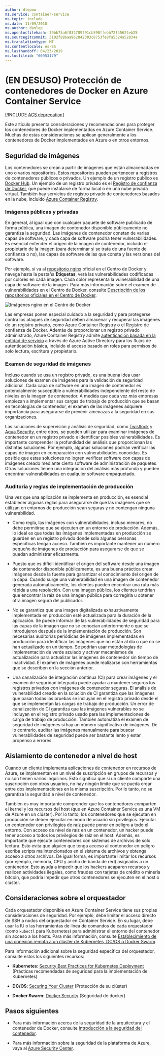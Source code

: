 ```yaml
---
author: dlepow
ms.service: container-service
ms.topic: include
ms.date: 11/09/2018
ms.author: danlep
ms.openlocfilehash: 39bb75a6f834789f91cb590ffebb72f45624eb25
ms.sourcegitcommit: 3102f886aa962842303c8753fe8fa5324a52834a
ms.translationtype: MT
ms.contentlocale: es-ES
ms.lasthandoff: 04/23/2019
ms.locfileid: "60953179"
---
```

# <a name="deprecated-securing-docker-containers-in-azure-container-service"></a>(EN DESUSO) Protección de contenedores de Docker en Azure Container Service

[!INCLUDE [ACS deprecation](container-service-deprecation.md)]

Este artículo presenta consideraciones y recomendaciones para proteger los contenedores de Docker implementados en Azure Container Service. Muchas de estas consideraciones se aplican generalmente a los contenedores de Docker implementados en Azure o en otros entornos. 

## <a name="image-security"></a>Seguridad de imágenes

Los contenedores se crean a partir de imágenes que están almacenadas en uno o varios repositorios. Estos repositorios pueden pertenecer a registros de contenedores públicos o privados. Un ejemplo de un registro público es [Docker Hub](https://hub.docker.com/). Un ejemplo de un registro privado es el [Registro de confianza de Docker](https://docs.docker.com/datacenter/dtr/2.0/), que puede instalarse de forma local o en una nube privada virtual. También hay servicios de registro privado de contenedores basados en la nube, incluido [Azure Container Registry](../articles/container-registry/container-registry-intro.md).

### <a name="public-and-private-images"></a>Imágenes públicas y privadas
En general, al igual que con cualquier paquete de software publicado de forma pública, una imagen de contenedor disponible públicamente no garantiza la seguridad. Las imágenes de contenedor constan de varias capas de software, y cada capa de software podría tener vulnerabilidades. Es esencial entender el origen de la imagen de contenedor, incluido el propietario de la imagen (para determinar si se trata de una fuente de confianza o no), las capas de software de las que consta y las versiones del software. 

Por ejemplo, si va al [repositorio nginx](https://hub.docker.com/_/nginx/) oficial en el Centro de Docker y navega hasta la pestaña **Etiquetas**, verá las vulnerabilidades codificadas por colores en cada imagen. Cada color representa la vulnerabilidad de una capa de software de la imagen. Para más información sobre el examen de vulnerabilidades en el Centro de Docker, consulte [Descripción de los repositorios oficiales en el Centro de Docker](https://blog.docker.com/2015/06/understanding-official-repos-docker-hub/).

![Imágenes nginx en el Centro de Docker](./media/container-service-security/docker-hub-nginx.png)

Las empresas ponen especial cuidado a la seguridad y para protegerse contra los ataques de seguridad deben almacenar y recuperar las imágenes de un registro privado, como Azure Container Registry o el Registro de confianza de Docker. Además de proporcionar un registro privado administrado, Azure Container Registry admite [autenticación basada en la entidad de servicio](../articles/container-registry/container-registry-authentication.md) a través de Azure Active Directory para los flujos de autenticación básica, incluido el acceso basado en roles para permisos de solo lectura, escritura y propietario.

### <a name="image-security-scanning"></a>Examen de seguridad de imágenes

Incluso cuando se usa un registro privado, es una buena idea usar soluciones de examen de imágenes para la validación de seguridad adicional. Cada capa de software en una imagen de contenedor es potencialmente susceptible a vulnerabilidades independiente del resto de niveles en la imagen de contenedor. A medida que cada vez más empresas empiezan a implementar sus cargas de trabajo de producción que se basan en tecnologías de contenedor, el examen de las imágenes adquiere importancia para asegurarse de prevenir amenazas a la seguridad en sus organizaciones. 

Las soluciones de supervisión y análisis de seguridad, como [Twistlock](https://www.twistlock.com/2016/11/07/twistlock-supports-azure-container-registry) y [Aqua Security](http://blog.aquasec.com/image-vulnerability-scanning-in-azure-container-registry), entre otros, se pueden utilizar para examinar imágenes de contenedor en un registro privado e identificar posibles vulnerabilidades. Es importante comprender la profundidad del análisis que proporcionan las distintas soluciones. Por ejemplo, algunas soluciones podrían verificar las capas de imagen en comparación con vulnerabilidades conocidas. Es posible que estas soluciones no logren verificar software con capas de imágenes creado mediante cierto software de administración de paquetes. Otras soluciones tienen una integración del análisis más profunda y pueden encontrar vulnerabilidades en cualquier software empaquetado.

### <a name="production-deployment-rules-and-audit"></a>Auditoría y reglas de implementación de producción
Una vez que una aplicación se implementa en producción, es esencial establecer algunas reglas para asegurarse de que las imágenes que se utilizan en entornos de producción sean seguras y no contengan ninguna vulnerabilidad.

* Como regla, las imágenes con vulnerabilidades, incluso menores, no debe permitirse que se ejecuten en un entorno de producción. Además, lo ideal es que todas las imágenes implementadas en producción se guarden en un registro privado donde solo algunas personas específicas tengan acceso. También es importante mantener un número pequeño de imágenes de producción para asegurarse de que se puedan administrar eficazmente.

* Puesto que es difícil identificar el origen del software desde una imagen de contenedor disponible públicamente, es una buena práctica crear imágenes desde la fuente para garantizar el conocimiento del origen de la capa. Cuando surge una vulnerabilidad en una imagen de contenedor generada automáticamente, los clientes pueden encontrar una ruta más rápida a una resolución. Con una imagen pública, los clientes tendrían que encontrar la raíz de una imagen pública para corregirla u obtener otra imagen segura del publicador.

* No se garantiza que una imagen digitalizada exhaustivamente implementada en producción esté actualizada para la duración de la aplicación. Se puede informar de las vulnerabilidades de seguridad para las capas de la imagen que no se conocían anteriormente o que se introdujeron después de la implementación de producción. Son necesarias auditorías periódicas de imágenes implementadas en producción para identificar las imágenes que no están al día o que no se han actualizado en un tiempo. Se podrían usar metodologías de implementación de verde azulado y activar mecanismos de actualización para actualizar las imágenes de contenedor sin tiempo de inactividad. El examen de imágenes puede realizarse con herramientas que se describen en la sección anterior. 

* Una canalización de integración continua (CI) para crear imágenes y el examen de seguridad integrada puede ayudar a mantener seguros los registros privados con imágenes de contenedor seguras. El análisis de vulnerabilidad creado en la solución de CI garantiza que las imágenes que pasan todas las pruebas se incluyan en el registro privado desde el que se implementan las cargas de trabajo de producción. Un error de canalización de CI garantiza que las imágenes vulnerables no se incluyan en el registro privado usado para las implementaciones de carga de trabajo de producción. También automatiza el examen de seguridad de imágenes si hay un número significativo de imágenes. De lo contrario, auditar las imágenes manualmente para buscar vulnerabilidades de seguridad puede ser bastante lento y estar propenso a errores.

## <a name="host-level-container-isolation"></a>Aislamiento de contenedor a nivel de host
Cuando un cliente implementa aplicaciones de contenedor en recursos de Azure, se implementan en un nivel de suscripción en grupos de recursos y no son tienen varios inquilinos. Esto significa que si un cliente comparte una suscripción con otros usuarios, no hay ningún límite que se pueda crear entre dos implementaciones en la misma suscripción. Por lo tanto, no se garantiza la seguridad a nivel de contenedor. 

También es muy importante comprender que los contenedores comparten el kernel y los recursos del host (que en Azure Container Service es una VM de Azure en un clúster). Por lo tanto, los contenedores que se ejecutan en producción se deben ejecutar en modo de usuario sin privilegios. Ejecutar un contenedor con privilegios de raíz puede poner en peligro a todo el entorno. Con acceso de nivel de raíz en un contenedor, un hacker puede tener acceso a todos los privilegios de raíz en el host. Además, es importante que ejecute contenedores con sistemas de archivos de solo lectura. Esto evita que alguien que tenga acceso al contenedor en peligro escriba scripts malintencionados en el sistema de archivos y obtenga acceso a otros archivos. De igual forma, es importante limitar los recursos (por ejemplo, memoria, CPU y ancho de banda de red) asignados a un contenedor. Esto ayuda a impedir que los hackers acaparen recursos y realicen actividades ilegales, como fraudes con tarjetas de crédito o minería bitcoin, que podría impedir que otros contenedores se ejecuten en el host o clúster.

## <a name="orchestrator-considerations"></a>Consideraciones sobre el orquestador

Cada orquestador disponible en Azure Container Service tiene sus propias consideraciones de seguridad. Por ejemplo, debe limitar el acceso directo de SSH a nodos del orquestador en Container Service. En su lugar, debe usar la IU o las herramientas de línea de comandos de cada orquestador (como `kubectl` para Kubernetes) para administrar el entorno del contenedor sin acceso a los hosts. Para más información, consulte [Establecimiento de una conexión remota a un clúster de Kubernetes, DC/OS o Docker Swarm](../articles/container-service/kubernetes/container-service-connect.md).

Para información adicional sobre la seguridad específica del orquestador, consulte estos los siguientes recursos:

* **Kubernetes**: [Security Best Practices for Kubernetes Deployment](https://kubernetes.io/blog/2016/08/security-best-practices-kubernetes-deployment/) (Prácticas recomendadas de seguridad para la implementación de Kubernetes)

* **DC/OS**: [Securing Your Cluster](http://docs.mesosphere.com/1.12/administering-clusters/securing-your-cluster) (Protección de su clúster)

* **Docker Swarm**: [Docker Security](https://www.docker.com/docker-security) (Seguridad de docker)

## <a name="next-steps"></a>Pasos siguientes

* Para más información acerca de la seguridad de la arquitectura y el contenedor de Docker, consulte [Introducción a la seguridad del contenedor](https://www.docker.com/sites/default/files/WP_IntrotoContainerSecurity_08.19.2016.pdf).

* Para más información sobre la seguridad de la plataforma de Azure, vaya al [Azure Security Center](https://www.microsoft.com/en-us/trustcenter/cloudservices/azure).
